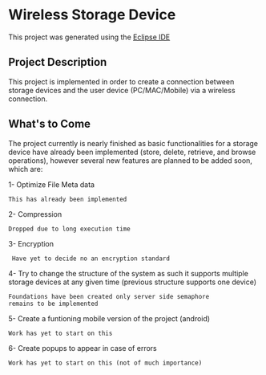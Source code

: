 # Wireless Storage Device

This project was generated using the [Eclipse IDE](https://www.eclipse.org/)

## Project Description

This project is implemented in order to create a connection between storage devices 
and the user device (PC/MAC/Mobile) via a wireless connection.

## What's to Come

The project currently is nearly finished as basic functionalities for a storage device
have already been implemented (store, delete, retrieve, and browse operations), however
several new features are planned to be added soon, which are:

1- Optimize File Meta data	

	This has already been implemented
	
2- Compression 

	Dropped due to long execution time

3- Encryption

	 Have yet to decide no an encryption standard 
	 
4- Try to change the structure of the system as such it supports multiple storage devices 
at any given time (previous structure supports one device) 

	Foundations have been created only server side semaphore
	remains to be implemented

5- Create a funtioning mobile version of the project (android) 

	Work has yet to start on this

6- Create popups to appear in case of errors

	Work has yet to start on this (not of much importance)